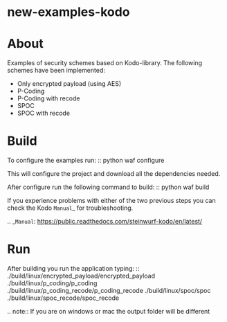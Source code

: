 # new-examples-kodo


About
=====

Examples of security schemes based on Kodo-library. The following schemes have been implemented:

- Only encrypted payload (using AES)
- P-Coding
- P-Coding with recode
- SPOC
- SPOC with recode


Build
=====

To configure the examples run:
::
  python waf configure

This will configure the project and download all the dependencies needed.

After configure run the following command to build:
::
  python waf build

If you experience problems with either of the two previous steps you can
check the Kodo `Manual`_ for troubleshooting.

.. _`Manual`:
   https://public.readthedocs.com/steinwurf-kodo/en/latest/

Run
===

After building you run the application typing:
::
  ./build/linux/encrypted_payload/encrypted_payload
  ./build/linux/p_coding/p_coding
  ./build/linux/p_coding_recode/p_coding_recode
  ./build/linux/spoc/spoc
  ./build/linux/spoc_recode/spoc_recode

.. note:: If you are on windows or mac the output folder will be different
